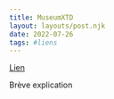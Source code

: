 ```yaml
---
title: MuseumXTD
layout: layouts/post.njk
date: 2022-07-26
tags: #liens
---
```


[Lien](https://codingdavinci.de/en)

Brève explication